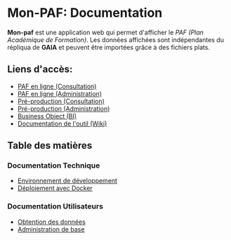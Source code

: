 # Mon-PAF: Documentation
**Mon-paf** est une application web qui permet d'afficher le 
*PAF (Plan Académique de Formation)*. Les données affichées 
sont indépendantes du répliqua de **GAIA** et peuvent être 
importées grâce à des fichiers plats. 

## Liens d'accès:
 * [PAF en ligne (Consultation)](http://php-prod.in.ac-amiens.fr:8099/paf)
 * [PAF en ligne (Administration)](http://php-prod.in.ac-amiens.fr:8099/admin)
 * [Pré-production (Consultation)](http://php-preprod.in.ac-amiens.fr:8098/paf)
 * [Pré-production (Administration)](http://php-preprod.in.ac-amiens.fr:8098/admin)
 * [Business Object (BI)](http://bisap.in.ac-amiens.fr:8080/BOE/BI)
 * [Documentation de l'outil (Wiki)](https://gogs.in.ac-amiens.fr/jducange/mon-paf/wiki)

## Table des matières
### Documentation Technique
* [Environnement de développement](doc/environnement-developpement.md)
* [Déploiement avec Docker](doc/deploiement-avec-docker.md)

### Documentation Utilisateurs
* [Obtention des données](doc/obtention-des-donnes.md)
* [Administration de base](doc/administration-de-base.md)
